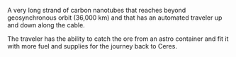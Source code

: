 A very long strand of carbon nanotubes that reaches beyond geosynchronous orbit (36,000 km) and that has an automated traveler up and down along the cable.

The traveler has the ability to catch the ore from an astro container and fit it with more fuel and supplies for the journey back to Ceres.